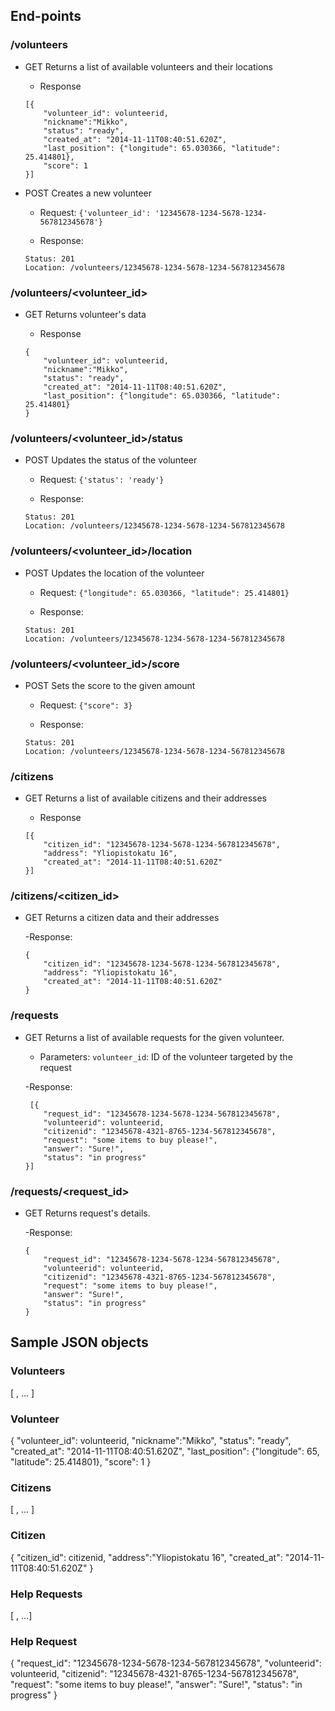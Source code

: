## End-points

### /volunteers
+ GET
    Returns a list of available volunteers and their locations

    - Response
    ```
    [{
        "volunteer_id": volunteerid,
        "nickname":"Mikko",
        "status": "ready",
        "created_at": "2014-11-11T08:40:51.620Z",
        "last_position": {"longitude": 65.030366, "latitude": 25.414801},
        "score": 1
    }]
    ```

+ POST
    Creates a new volunteer
    - Request:
    `{'volunteer_id': '12345678-1234-5678-1234-567812345678'}`
   
    - Response:
    ```
    Status: 201
    Location: /volunteers/12345678-1234-5678-1234-567812345678
    ```


### /volunteers/<volunteer_id>
+ GET
    Returns volunteer's data

    - Response
    ```
    {
        "volunteer_id": volunteerid,
        "nickname":"Mikko",
        "status": "ready",
        "created_at": "2014-11-11T08:40:51.620Z",
        "last_position": {"longitude": 65.030366, "latitude": 25.414801}
    }
    ```

### /volunteers/<volunteer_id>/status

+ POST
    Updates the status of the volunteer
    - Request:
    `{'status': 'ready'}`
   
    - Response:
    ```
    Status: 201
    Location: /volunteers/12345678-1234-5678-1234-567812345678
    ```

### /volunteers/<volunteer_id>/location

+ POST
    Updates the location of the volunteer
    - Request:
    `{"longitude": 65.030366, "latitude": 25.414801}`
   
    - Response:
    ```
    Status: 201
    Location: /volunteers/12345678-1234-5678-1234-567812345678
    ```


### /volunteers/<volunteer_id>/score

+ POST
    Sets the score to the given amount
    - Request:
    `{"score": 3}`

    - Response:
    ```
    Status: 201
    Location: /volunteers/12345678-1234-5678-1234-567812345678
    ```

### /citizens
+ GET
    Returns a list of available citizens and their addresses

    - Response
    ```
    [{
        "citizen_id": "12345678-1234-5678-1234-567812345678",
        "address": "Yliopistokatu 16",
        "created_at": "2014-11-11T08:40:51.620Z"
    }]
    ```


### /citizens/<citizen_id>
+ GET
    Returns a citizen data and their addresses

    -Response:
    ```
    {
        "citizen_id": "12345678-1234-5678-1234-567812345678",
        "address": "Yliopistokatu 16",
        "created_at": "2014-11-11T08:40:51.620Z"
    }
    ```

### /requests
+ GET
    Returns a list of available requests for the given volunteer.

    - Parameters:
    `volunteer_id`: ID of the volunteer targeted by the request

    -Response:
    ```
     [{
        "request_id": "12345678-1234-5678-1234-567812345678",
        "volunteerid": volunteerid,
        "citizenid": "12345678-4321-8765-1234-567812345678",
        "request": "some items to buy please!",
        "answer": "Sure!",
        "status": "in progress"
    }]
    ```

### /requests/<request_id>
+ GET
    Returns request's details.

    -Response:
    ```
    {
        "request_id": "12345678-1234-5678-1234-567812345678",
        "volunteerid": volunteerid,
        "citizenid": "12345678-4321-8765-1234-567812345678",
        "request": "some items to buy please!",
        "answer": "Sure!",
        "status": "in progress"
    }
    ```

## Sample JSON objects

### Volunteers
[ <volunteer1>, <volunteer2> ... ]

### Volunteer
{
    "volunteer_id": volunteerid,
    "nickname":"Mikko",
    "status": "ready",
    "created_at": "2014-11-11T08:40:51.620Z",
    "last_position": {"longitude": 65, "latitude": 25.414801},
    "score": 1
}

### Citizens
[ <citizen1>, <citizen2> ... ]

### Citizen
{
    "citizen_id": citizenid,
    "address":"Yliopistokatu 16",
    "created_at": "2014-11-11T08:40:51.620Z"
}

### Help Requests
[ <request1>, <request2> ...]

### Help Request
{
    "request_id": "12345678-1234-5678-1234-567812345678",
    "volunteerid": volunteerid,
    "citizenid": "12345678-4321-8765-1234-567812345678",
    "request": "some items to buy please!",
    "answer": "Sure!",
    "status": "in progress"
}

